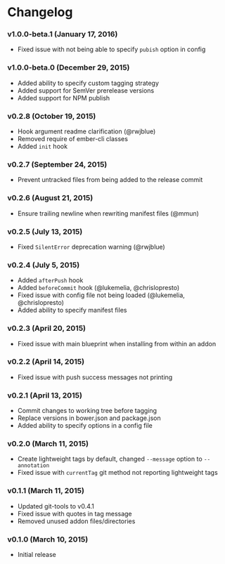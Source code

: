 # Changelog

### v1.0.0-beta.1 (January 17, 2016)

* Fixed issue with not being able to specify `pubish` option in config

### v1.0.0-beta.0 (December 29, 2015)

* Added ability to specify custom tagging strategy
* Added support for SemVer prerelease versions
* Added support for NPM publish

### v0.2.8 (October 19, 2015)

* Hook argument readme clarification (@rwjblue)
* Removed require of ember-cli classes
* Added `init` hook

### v0.2.7 (September 24, 2015)

* Prevent untracked files from being added to the release commit

### v0.2.6 (August 21, 2015)

* Ensure trailing newline when rewriting manifest files (@mmun)

### v0.2.5 (July 13, 2015)

* Fixed `SilentError` deprecation warning (@rwjblue)

### v0.2.4 (July 5, 2015)

* Added `afterPush` hook
* Added `beforeCommit` hook (@lukemelia, @chrislopresto)
* Fixed issue with config file not being loaded (@lukemelia, @chrislopresto)
* Added ability to specify manifest files

### v0.2.3 (April 20, 2015)

* Fixed issue with main blueprint when installing from within an addon

### v0.2.2 (April 14, 2015)

* Fixed issue with push success messages not printing

### v0.2.1 (April 13, 2015)

* Commit changes to working tree before tagging
* Replace versions in bower.json and package.json
* Added ability to specify options in a config file

### v0.2.0 (March 11, 2015)

* Create lightweight tags by default, changed `--message` option to `--annotation`
* Fixed issue with `currentTag` git method not reporting lightweight tags

### v0.1.1 (March 11, 2015)

* Updated git-tools to v0.4.1
* Fixed issue with quotes in tag message
* Removed unused addon files/directories

### v0.1.0 (March 10, 2015)

* Initial release
